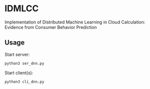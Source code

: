 # IDMLCC
 Implementation of Distributed Machine Learning in Cloud Calculation: Evidence from Consumer Behavior Prediction

## Usage
Start server:
```bash
python3 ser_dnn.py
```

Start client(s):
```bash
python3 cli_dnn.py
```